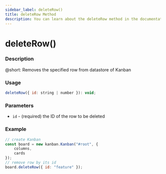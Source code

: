 ```yaml
---
sidebar_label: deleteRow()
title: deleteRow Method
description: You can learn about the deleteRow method in the documentation of the DHTMLX JavaScript Kanban library. Browse developer guides and API reference, try out code examples and live demos, and download a free 30-day evaluation version of DHTMLX Kanban.
---
```


# deleteRow()

### Description

@short: Removes the specified row from datastore of Kanban

### Usage

~~~jsx {}
deleteRow({ id: string | number }): void;
~~~

### Parameters

- `id` - (required) the ID of the row to be deleted 

### Example

~~~jsx {7}
// create Kanban
const board = new kanban.Kanban("#root", {
    columns,
    cards
});
// remove row by its id
board.deleteRow({ id: "feature" });
~~~
